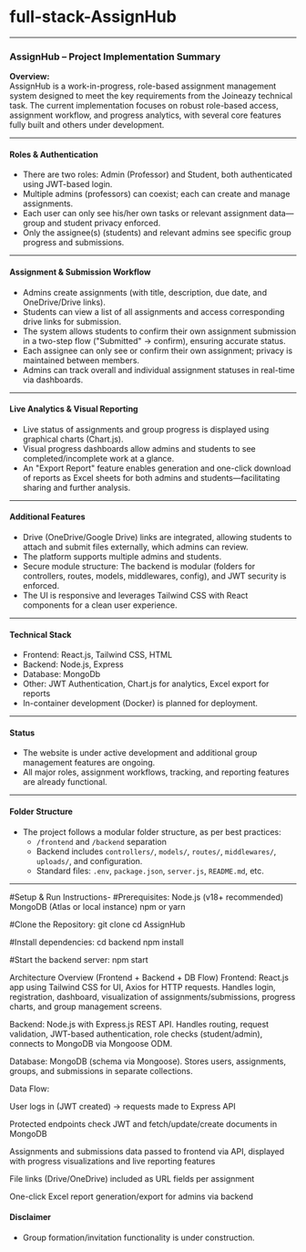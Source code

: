 # full-stack-AssignHub 
***

### AssignHub – Project Implementation Summary

**Overview:**  
AssignHub is a work-in-progress, role-based assignment management system designed to meet the key requirements from the Joineazy technical task. The current implementation focuses on robust role-based access, assignment workflow, and progress analytics, with several core features fully built and others under development.

***

#### Roles & Authentication

- There are two roles: Admin (Professor) and Student, both authenticated using JWT-based login.
- Multiple admins (professors) can coexist; each can create and manage assignments.
- Each user can only see his/her own tasks or relevant assignment data—group and student privacy enforced.
- Only the assignee(s) (students) and relevant admins see specific group progress and submissions.

***

#### Assignment & Submission Workflow

- Admins create assignments (with title, description, due date, and OneDrive/Drive links).
- Students can view a list of all assignments and access corresponding drive links for submission.
- The system allows students to confirm their own assignment submission in a two-step flow ("Submitted" → confirm), ensuring accurate status.
- Each assignee can only see or confirm their own assignment; privacy is maintained between members.
- Admins can track overall and individual assignment statuses in real-time via dashboards.

***

#### Live Analytics & Visual Reporting

- Live status of assignments and group progress is displayed using graphical charts (Chart.js).
- Visual progress dashboards allow admins and students to see completed/incomplete work at a glance.
- An "Export Report" feature enables generation and one-click download of reports as Excel sheets for both admins and students—facilitating sharing and further analysis.

***

#### Additional Features

- Drive (OneDrive/Google Drive) links are integrated, allowing students to attach and submit files externally, which admins can review.
- The platform supports multiple admins and students.
- Secure module structure: The backend is modular (folders for controllers, routes, models, middlewares, config), and JWT security is enforced.
- The UI is responsive and leverages Tailwind CSS with React components for a clean user experience.

***

#### Technical Stack

- Frontend: React.js, Tailwind CSS, HTML
- Backend: Node.js, Express
- Database: MongoDb
- Other: JWT Authentication, Chart.js for analytics, Excel export for reports
- In-container development (Docker) is planned for deployment.

***

#### Status

- The website is under active development and additional group management features are ongoing.
- All major roles, assignment workflows, tracking, and reporting features are already functional.

***

#### Folder Structure

- The project follows a modular folder structure, as per best practices:
  - `/frontend` and `/backend` separation
  - Backend includes `controllers/`, `models/`, `routes/`, `middlewares/`, `uploads/`, and configuration.
  - Standard files: `.env`, `package.json`, `server.js`, `README.md`, etc.

***

#Setup & Run Instructions-
#Prerequisites:
Node.js (v18+ recommended)
MongoDB (Atlas or local instance)
npm or yarn

#Clone the Repository:
git clone <your-repository-link>
cd AssignHub

#Install dependencies:
cd backend
npm install

#Start the backend server:
npm start

Architecture Overview (Frontend + Backend + DB Flow)
Frontend: React.js app using Tailwind CSS for UI, Axios for HTTP requests. Handles login, registration, dashboard, visualization of assignments/submissions, progress charts, and group management screens.

Backend: Node.js with Express.js REST API. Handles routing, request validation, JWT-based authentication, role checks (student/admin), connects to MongoDB via Mongoose ODM.

Database: MongoDB (schema via Mongoose). Stores users, assignments, groups, and submissions in separate collections.

Data Flow:

User logs in (JWT created) → requests made to Express API

Protected endpoints check JWT and fetch/update/create documents in MongoDB

Assignments and submissions data passed to frontend via API, displayed with progress visualizations and live reporting features

File links (Drive/OneDrive) included as URL fields per assignment

One-click Excel report generation/export for admins via backend

#### Disclaimer

- Group formation/invitation functionality is under construction.

